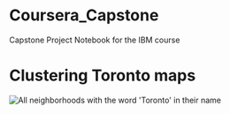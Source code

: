 # Coursera_Capstone
Capstone Project Notebook for the IBM course

# Clustering Toronto maps
![All neighborhoods with the word 'Toronto' in their name](https://cdn.discordapp.com/attachments/184436694437593088/834244015267643452/unknown.png)
